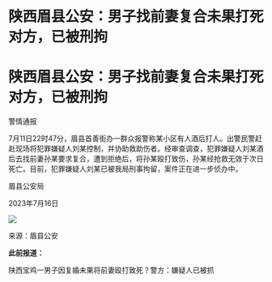 # 陕西眉县公安：男子找前妻复合未果打死对方，已被刑拘

# 陕西眉县公安：男子找前妻复合未果打死对方，已被刑拘

警情通报

7月11日22时47分，眉县首善街办一群众报警称某小区有人酒后打人。出警民警赶赴现场将犯罪嫌疑人刘某控制，并协助救助伤者。经审查调查，犯罪嫌疑人刘某酒后去找前妻孙某要求复合，遭到拒绝后，将孙某殴打致伤，孙某经抢救无效于次日死亡。目前，犯罪嫌疑人刘某已被我局刑事拘留，案件正在进一步侦办中。

眉县公安局

2023年7月16日

![](https://inews.gtimg.com/om_bt/Oc6TD9qeH_Clw2IdDqSUVbL3Q2J1oGcLNdW_57bBO1pZMAA/1000)

来源：眉县公安

**此前报道：**

陕西宝鸡一男子因复婚未果将前妻殴打致死？警方：嫌疑人已被抓

